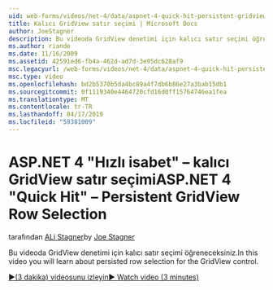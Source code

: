 ```yaml
---
uid: web-forms/videos/net-4/data/aspnet-4-quick-hit-persistent-gridview-row-selection
title: Kalıcı GridView satır seçimi | Microsoft Docs
author: JoeStagner
description: Bu videoda GridView denetimi için kalıcı satır seçimi öğreneceksiniz.
ms.author: riande
ms.date: 11/16/2009
ms.assetid: 42591ed6-fb4a-462d-ad7d-3e95dc628af9
msc.legacyurl: /web-forms/videos/net-4/data/aspnet-4-quick-hit-persistent-gridview-row-selection
msc.type: video
ms.openlocfilehash: bd2b5370b5da4bc89a4f7db6b86e27a3bab15db1
ms.sourcegitcommit: 0f1119340e4464720cfd16d0ff15764746ea1fea
ms.translationtype: MT
ms.contentlocale: tr-TR
ms.lasthandoff: 04/17/2019
ms.locfileid: "59381009"
---
```

# <a name="aspnet-4-quick-hit--persistent-gridview-row-selection"></a><span data-ttu-id="c2bd4-103">ASP.NET 4 "Hızlı isabet" – kalıcı GridView satır seçimi</span><span class="sxs-lookup"><span data-stu-id="c2bd4-103">ASP.NET 4 "Quick Hit" – Persistent GridView Row Selection</span></span>

<span data-ttu-id="c2bd4-104">tarafından [ALi Stagner](https://github.com/JoeStagner)</span><span class="sxs-lookup"><span data-stu-id="c2bd4-104">by [Joe Stagner](https://github.com/JoeStagner)</span></span>

<span data-ttu-id="c2bd4-105">Bu videoda GridView denetimi için kalıcı satır seçimi öğreneceksiniz.</span><span class="sxs-lookup"><span data-stu-id="c2bd4-105">In this video you will learn about persisted row selection for the GridView control.</span></span> 

[<span data-ttu-id="c2bd4-106">&#9654;(3 dakika) videosunu izleyin</span><span class="sxs-lookup"><span data-stu-id="c2bd4-106">&#9654; Watch video (3 minutes)</span></span>](https://channel9.msdn.com/Blogs/ASP-NET-Site-Videos/aspnet-4-quick-hit-persistent-gridview-row-selection)

